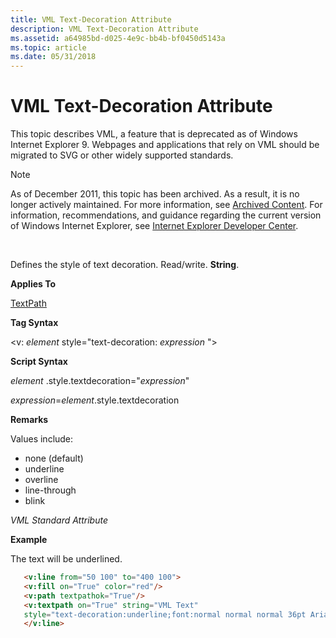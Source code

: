 ```yaml
---
title: VML Text-Decoration Attribute
description: VML Text-Decoration Attribute
ms.assetid: a64985bd-d025-4e9c-bb4b-bf0450d5143a
ms.topic: article
ms.date: 05/31/2018
---
```


# VML Text-Decoration Attribute

This topic describes VML, a feature that is deprecated as of Windows Internet Explorer 9. Webpages and applications that rely on VML should be migrated to SVG or other widely supported standards.

> [!Note]  
> As of December 2011, this topic has been archived. As a result, it is no longer actively maintained. For more information, see [Archived Content](https://docs.microsoft.com/previous-versions/windows/internet-explorer/ie-developer/). For information, recommendations, and guidance regarding the current version of Windows Internet Explorer, see [Internet Explorer Developer Center](https://msdn.microsoft.com/ie/).

 

Defines the style of text decoration. Read/write. **String**.

**Applies To**

[TextPath](msdn-online-vml-textpath-element.md)

**Tag Syntax**

<v: *element* style="text-decoration: *expression* ">

**Script Syntax**

*element* .style.textdecoration="*expression*"

*expression*=*element*.style.textdecoration

**Remarks**

Values include:

-   none (default)
-   underline
-   overline
-   line-through
-   blink

*VML Standard Attribute*

**Example**

The text will be underlined.


```HTML
   <v:line from="50 100" to="400 100">
   <v:fill on="True" color="red"/>
   <v:path textpathok="True"/>
   <v:textpath on="True" string="VML Text"
   style="text-decoration:underline;font:normal normal normal 36pt Arial"/>
   </v:line>
```



 

 




